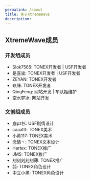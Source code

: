 ```yaml
---
permalink: /about
title: 关于XtremeWave
description: 
---
```

## XtremeWave成员
### 开发组成员
 - Slok7565: TONEX开发者 | USF开发者
 - 是喜诶: TONEX开发者 | USF开发者
 - ZEYAN: TONEX开发者
 - 玖咪: TONEX开发者
 - QingFeng: 网站开发 | 车队姬维护
 - 空水梦冰: 网站开发
### 文创组成员
 - 崩pz衫: USF剧情设计
 - caaattt: TONEX美术
 - 小黄117: TONEX美术
 - 念情丶: TONEX文本设计
 - Hartex: TONEX推广
 - JMS: TONEX推广
 - 刻刻刻刻刻薄: TONEX推广
 - ㍿: TONEX角色设计
 - 中立小黑: TONEX角色设计

